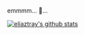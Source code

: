 emmmm... 💪...

[![eliaztray's github stats](https://github-readme-stats.vercel.app/api/?username=eliaztray&show_icons=true&title_color=fff&icon_color=79ff97&text_color=9f9f9f&bg_color=151515)](https://github.com/eliaztray)